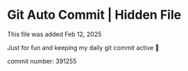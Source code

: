 # Git Auto Commit | Hidden File

This file was added Feb 12, 2025

Just for fun and keeping my daily git commit active 🤪

commit number: 391255
